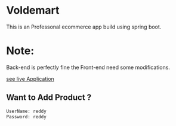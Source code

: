 # Voldemart
This is an Professonal ecommerce app build using spring boot.

# Note:
Back-end is perfectly fine the Front-end need some modifications.

[see live Application](https://voldemart-3d.herokuapp.com/)

## Want to Add Product ?

```bash
UserName: reddy 
Password: reddy
```
